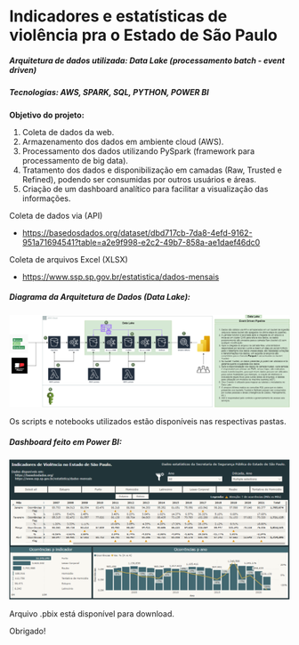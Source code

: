 
# Indicadores e estatísticas de violência pra o Estado de São Paulo
##### Arquitetura de dados utilizada: Data Lake (processamento batch - event driven)
##### Tecnologias: AWS, SPARK, SQL, PYTHON, POWER BI

**Objetivo do projeto:**
1. Coleta de dados da web.
2. Armazenamento dos dados em ambiente cloud (AWS).
3. Processamento dos dados utilizando PySpark (framework para processamento de big data).
4. Tratamento dos dados e disponibilização em camadas (Raw, Trusted e Refined), podendo ser consumidas por outros usuários e áreas.
5. Criação de um dashboard analítico para facilitar a visualização das informações.

Coleta de dados via (API)
- https://basedosdados.org/dataset/dbd717cb-7da8-4efd-9162-951a71694541?table=a2e9f998-e2c2-49b7-858a-ae1daef46dc0

Coleta de arquivos Excel (XLSX)
- https://www.ssp.sp.gov.br/estatistica/dados-mensais

##### Diagrama da Arquitetura de Dados (Data Lake):
![Arquitetura Lake Event Driven](https://github.com/Igorps023/SegurancaPublicaSSP/blob/main/Arquitetura%20Lake%20Event%20Driven.drawio.png?raw=true "Arquitetura Lake Event Driven")

Os scripts e notebooks utilizados estão disponíveis nas respectivas pastas.

##### Dashboard feito em Power BI:
![Dashboard](https://github.com/Igorps023/SegurancaPublicaSSP/blob/main/SSP_Dashboard.png?raw=true "Dashboard")

Arquivo .pbix está disponível para download.

Obrigado!